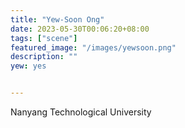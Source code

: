 ```yaml
---
title: "Yew-Soon Ong"
date: 2023-05-30T00:06:20+08:00
tags: ["scene"]
featured_image: "/images/yewsoon.png"
description: ""
yew: yes


---
```


Nanyang Technological University 
